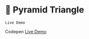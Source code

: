 # 🌿 Pyramid Triangle

```Live Demo```

Codepen [Live Demo](https://codepen.io/gnwncpta/pen/yLgvbYr)
